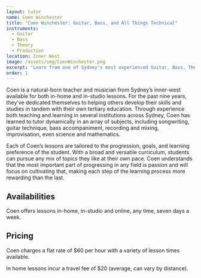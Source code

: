 ```yaml
---
layout: tutor
name: Coen Winchester
title: "Coen Winchester: Guitar, Bass, and All Things Technical"
instruments: 
  - Guitar
  - Bass
  - Theory
  - Production
location: Inner West
image: /assets/img/CoenWinchester.png
excerpt: "Learn from one of Sydney's most experienced Guitar, Bass, Theory and Production Tutors"
order: 1
---
```


Coen is a natural-born teacher and musician from Sydney’s inner-west available for both in-home and in-studio lessons. 
For the past nine years, they’ve dedicated themselves to helping others develop their skills and studies in tandem with 
their own tertiary education. Through experience both teaching and learning in several institutions across Sydney, Coen 
has learned to tutor dynamically in an array of subjects, including  songwriting, guitar technique, bass accompaniment, 
recording and mixing, improvisation, even science and mathematics.

Each of Coen’s lessons are tailored to the progression, goals, and learning preference of the student. With a broad and 
versatile curriculum, students can pursue any mix of topics they like at their own pace. Coen understands that the most 
important part of progressing in any field is passion and will focus on cultivating that, making each step of the 
learning process more rewarding than the last.


## Availabilities

Coen offers lessons in-home, in-studio and online, any time, seven days a week.

## Pricing

Coen charges a flat rate of $60 per hour with a variety of lesson times available. 

In home lessons incur a travel fee of $20 (average, can vary by distance).
